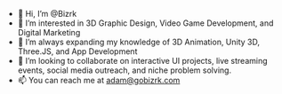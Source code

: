 - 👋 Hi, I’m @Bizrk
- 👀 I’m interested in 3D Graphic Design, Video Game Development, and Digital Marketing
- 🌱 I’m always expanding my knowledge of 3D Animation, Unity 3D, Three.JS, and App Development
- 💞️ I’m looking to collaborate on interactive UI projects, live streaming events, social media outreach, and niche problem solving.
- 📫 You can reach me at adam@gobizrk.com

<!---
Bizrk/Bizrk is a ✨ special ✨ repository because its `README.md` (this file) appears on your GitHub profile.
You can click the Preview link to take a look at your changes.
--->
